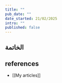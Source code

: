 ```yaml
---
title: ""
pub_date: ""
date_started: 21/02/2025
intro: ""
published: false
---
```



## الخاتمة

## references
- [[My articles]]